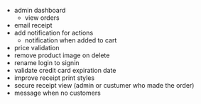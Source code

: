 - admin dashboard
  - view orders
- email receipt
- add notification for actions
  - notification when added to cart
- price validation
- remove product image on delete
- rename login to signin
- validate credit card expiration date
- improve receipt print styles
- secure receipt view (admin or custumer who made the order)
- message when no customers
